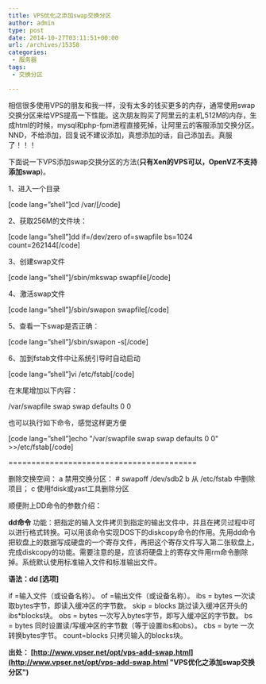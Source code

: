 ```yaml
---
title: VPS优化之添加swap交换分区
author: admin
type: post
date: 2014-10-27T03:11:51+00:00
url: /archives/15358
categories:
 - 服务器
tags:
 - 交换分区

---
```

相信很多使用VPS的朋友和我一样，没有太多的钱买更多的内存，通常使用swap交换分区来给VPS提高一下性能。这次朋友购买了阿里云的主机,512M的内存，生成html的时候，mysql和php-fpm进程直接死掉，让阿里云的客服添加交换分区。NND，不给添加，回复说不建议添加，真想添加的话，自己添加去。真服了！！！

下面说一下VPS添加swap交换分区的方法(**只有Xen的VPS可以，OpenVZ不支持添加swap**)。

1、进入一个目录

[code lang=”shell”]cd /var/[/code]

2、获取256M的文件块：

[code lang=”shell”]dd if=/dev/zero of=swapfile bs=1024 count=262144[/code]

3、创建swap文件

[code lang=”shell”]/sbin/mkswap swapfile[/code]

4、激活swap文件

[code lang=”shell”]/sbin/swapon swapfile[/code]

5、查看一下swap是否正确：

[code lang=”shell”]/sbin/swapon -s[/code]

6、加到fstab文件中让系统引导时自动启动

[code lang=”shell”]vi /etc/fstab[/code]

在末尾增加以下内容：

/var/swapfile swap swap defaults 0 0

也可以执行如下命令，感觉这样更方便


[code lang=”shell”]echo "/var/swapfile swap swap defaults 0 0" >>/etc/fstab[/code]


=========================================

删除交换空间：
a 禁用交换分区：
\# swapoff /dev/sdb2
b 从 /etc/fstab 中删除项目；
c 使用fdisk或yast工具删除分区

顺便附上DD命令的参数介绍：

**dd命令**
功能：把指定的输入文件拷贝到指定的输出文件中，并且在拷贝过程中可以进行格式转换。可以用该命令实现DOS下的diskcopy命令的作用。先用dd命令把软盘上的数据写成硬盘的一个寄存文件，再把这个寄存文件写入第二张软盘上，完成diskcopy的功能。需要注意的是，应该将硬盘上的寄存文件用rm命令删除掉。系统默认使用标准输入文件和标准输出文件。

**语法：dd [选项]**

if =输入文件（或设备名称）。
of =输出文件（或设备名称）。
ibs = bytes 一次读取bytes字节，即读入缓冲区的字节数。
skip = blocks 跳过读入缓冲区开头的ibs*blocks块。
obs = bytes 一次写入bytes字节，即写入缓冲区的字节数。
bs = bytes 同时设置读/写缓冲区的字节数（等于设置ibs和obs）。
cbs = byte 一次转换bytes字节。
count=blocks 只拷贝输入的blocks块。

**出处： [http://www.vpser.net/opt/vps-add-swap.html](http://www.vpser.net/opt/vps-add-swap.html "VPS优化之添加swap交换分区")**